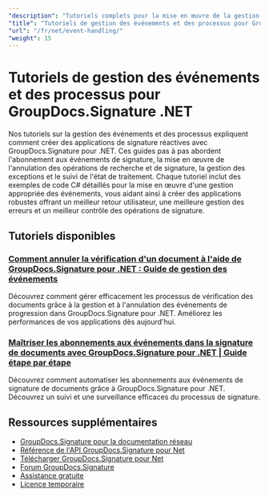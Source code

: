```yaml
---
"description": "Tutoriels complets pour la mise en œuvre de la gestion des événements, de l'annulation et de la surveillance des processus dans GroupDocs.Signature pour .NET."
"title": "Tutoriels de gestion des événements et des processus pour GroupDocs.Signature .NET"
"url": "/fr/net/event-handling/"
"weight": 15
---
```


# Tutoriels de gestion des événements et des processus pour GroupDocs.Signature .NET

Nos tutoriels sur la gestion des événements et des processus expliquent comment créer des applications de signature réactives avec GroupDocs.Signature pour .NET. Ces guides pas à pas abordent l'abonnement aux événements de signature, la mise en œuvre de l'annulation des opérations de recherche et de signature, la gestion des exceptions et le suivi de l'état de traitement. Chaque tutoriel inclut des exemples de code C# détaillés pour la mise en œuvre d'une gestion appropriée des événements, vous aidant ainsi à créer des applications robustes offrant un meilleur retour utilisateur, une meilleure gestion des erreurs et un meilleur contrôle des opérations de signature.

## Tutoriels disponibles

### [Comment annuler la vérification d'un document à l'aide de GroupDocs.Signature pour .NET : Guide de gestion des événements](./cancel-document-verification-groupdocs-signature-net/)
Découvrez comment gérer efficacement les processus de vérification des documents grâce à la gestion et à l'annulation des événements de progression dans GroupDocs.Signature pour .NET. Améliorez les performances de vos applications dès aujourd'hui.

### [Maîtriser les abonnements aux événements dans la signature de documents avec GroupDocs.Signature pour .NET | Guide étape par étape](./groupdocs-signature-dotnet-event-subscription/)
Découvrez comment automatiser les abonnements aux événements de signature de documents grâce à GroupDocs.Signature pour .NET. Découvrez un suivi et une surveillance efficaces du processus de signature.

## Ressources supplémentaires

- [GroupDocs.Signature pour la documentation réseau](https://docs.groupdocs.com/signature/net/)
- [Référence de l'API GroupDocs.Signature pour Net](https://reference.groupdocs.com/signature/net/)
- [Télécharger GroupDocs.Signature pour Net](https://releases.groupdocs.com/signature/net/)
- [Forum GroupDocs.Signature](https://forum.groupdocs.com/c/signature)
- [Assistance gratuite](https://forum.groupdocs.com/)
- [Licence temporaire](https://purchase.groupdocs.com/temporary-license/)